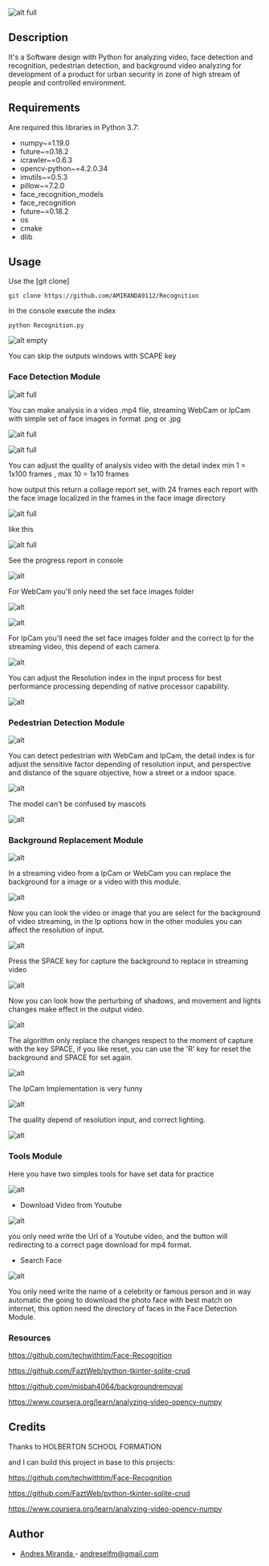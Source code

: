 ![alt full](https://i.ibb.co/WznjX1v/icon2.png)

## Description

It's a Software design with Python for analyzing video, face detection 
and recognition, pedestrian detection, and background video analyzing 
for development of a product for urban
security in zone of high stream of people and controlled
environment.

## Requirements

Are required this libraries in Python 3.7:


- numpy~=1.19.0
- future~=0.18.2
- icrawler~=0.6.3
- opencv-python~=4.2.0.34
- imutils~=0.5.3
- pillow~=7.2.0
- face_recognition_models
- face_recognition
- future~=0.18.2
- os
- cmake
- dlib

## Usage

Use the  [git clone] 

```
git clone https://github.com/AMIRANDA9112/Recognition
```

In the console execute the index

```
python Recognition.py
```
![alt empty](https://i.ibb.co/yQdj2fB/maininterfaz.png)

You can skip the outputs windows with SCAPE key

### Face Detection Module

![alt full](https://i.ibb.co/JjSjVZs/facemodule.png)

You can make analysis in a video .mp4 file, streaming WebCam or IpCam
with simple set of face images in format .png or .jpg

![alt full](https://i.ibb.co/LJvwx5H/imageset.png)


![alt full](https://i.ibb.co/9sStPr4/videofill.png)

You can adjust the quality of analysis video with the detail index
min 1 = 1x100 frames , max 10 = 1x10 frames

how output this return a collage report set, with 24 frames each report
with the face image localized in the frames in the face image directory


![alt full](https://i.ibb.co/7WxJTJ0/videooutput.png)


like this

![alt full](https://i.ibb.co/w6fJS94/analyze.png)


See the progress report in console

![alt](https://i.ibb.co/NLKJ06J/Estatusprogress.png)

For WebCam you'll only need the set face images folder

![alt](https://i.ibb.co/VpVPVhx/webcamface.png)

![alt](https://i.ibb.co/Dz1pwxT/webcamfaceliv.png)

For IpCam you'll need the set face images folder and the correct
Ip for the streaming video, this depend of each camera.

![alt](https://i.ibb.co/NpGpgsC/fillfaceip.png)


You can adjust the Resolution index in the input
process for best performance processing depending
of native processor capability.

![alt](https://i.ibb.co/FY5hwXm/ipfaceoutput.png)

### Pedestrian Detection Module

![alt](https://i.ibb.co/chJYjtc/pedestrianmodule.png)

You can detect pedestrian with WebCam and IpCam, the detail index is for
adjust the sensitive factor depending of resolution input, and perspective
and distance of the square objective, how a street or a indoor space.



![alt](https://i.ibb.co/Js5ds8Z/output2.png)


The model can't be confused by mascots


![alt](https://i.ibb.co/hFBbBP3/mascotprobe.png)

### Background Replacement Module

![alt](https://i.ibb.co/5jrh28f/bgmodule.png)

In a streaming video from a IpCam or WebCam you can replace the background
for a image or a video with this module.

![alt](https://i.ibb.co/PhLjxZR/bgsetfill.png)

Now you can look the video or image that you are select for the background
of video streaming, in the Ip options how in the other modules you can affect
the resolution of input.

![alt](https://i.ibb.co/8NzVPbF/noset.png)

Press the SPACE key for capture the background to replace in streaming video

![alt](https://i.ibb.co/V3PPsyr/set.png)

Now you can look how the perturbing of shadows, and movement and lights changes
make effect in the output video.

![alt](https://i.ibb.co/KsTSJ66/captureset.png)

The algorithm only replace the changes respect to the moment of capture with
the key SPACE, if you like reset, you can use the 'R' key for reset the background
and SPACE for set again.

![alt](https://i.ibb.co/GRr7wmK/ipbgnoset.png)

The IpCam Implementation is very funny

![alt](https://i.ibb.co/vjgMjtx/seresetbg.png)

The quality depend of resolution input, and correct lighting.

![alt](https://i.ibb.co/2Y7nFHK/mayaset.png)


### Tools Module

Here you have two simples tools for have set data for practice

![alt](https://i.ibb.co/rkVBdyd/toolsmodule.png)

- Download Video from Youtube

![alt](https://i.ibb.co/BGtrVpY/dwonloadyout.png)

you only need write the Url of a Youtube video, and the button will redirecting
to a correct page download for mp4 format.

- Search Face

![alt](https://i.ibb.co/qgHztkT/searche-face.png)

You only need write the name of a celebrity or famous person and in way automatic
the going to download the photo face with best match on internet, this option
need the directory of faces in the Face Detection Module.

### Resources


https://github.com/techwithtim/Face-Recognition


https://github.com/FaztWeb/python-tkinter-sqlite-crud


https://github.com/misbah4064/backgroundremoval


https://www.coursera.org/learn/analyzing-video-opencv-numpy




## Credits

Thanks to  HOLBERTON SCHOOL FORMATION

and I can build this project in base to this projects:

https://github.com/techwithtim/Face-Recognition

https://github.com/FaztWeb/python-tkinter-sqlite-crud

https://www.coursera.org/learn/analyzing-video-opencv-numpy


## Author

-   [Andres Miranda ](https://github.com/AMIRANDA9112) - andreselfm@gmail.com
